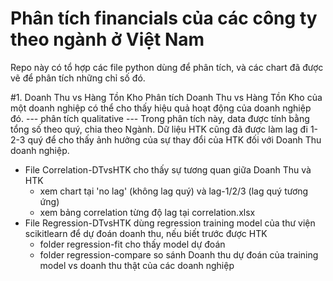 # Phân tích financials của các công ty theo ngành ở Việt Nam 

Repo này có tổ hợp các file python dùng để phân tích, và các chart đã được vẽ để phân tích những chỉ số đó. 

#1. Doanh Thu vs Hàng Tồn Kho 
Phân tích Doanh Thu vs Hàng Tồn Kho của một doanh nghiệp có thể cho thấy hiệu quả hoạt động của doanh nghiệp đó. 
--- phân tích qualitative --- 
Trong phân tích này, data được tính bằng tổng số theo quý, chia theo Ngành. Dữ liệu HTK cũng đã được làm lag đi 1-2-3 quý để cho thấy ảnh hưởng của sự thay đổi của HTK đối với Doanh Thu doanh nghiệp. 

- File Correlation-DTvsHTK cho thấy sự tương quan giữa Doanh Thu và HTK
    * xem chart tại 'no lag' (không lag quý) và lag-1/2/3 (lag quý tương ứng) 
    * xem bảng correlation từng độ lag tại correlation.xlsx 
- File Regression-DTvsHTK dùng regression training model của thư viện scikitlearn để dự đoán doanh thu, nếu biết trước được HTK 
    * folder regression-fit cho thấy model dự đoán 
    * folder regression-compare so sánh Doanh thu dự đoán của training model vs doanh thu thật của các doanh nghiệp

